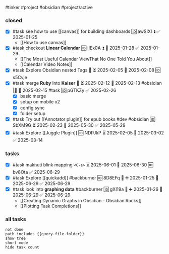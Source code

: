 #tinker #project #obsidian #project/active 

### closed

- [x] #task see how to use [[canvas]] for building dashboards 🆔 awSIXI ⏫ ✅ 2025-01-25
	- [[How to use canvas]]
- [x] #task checkout **Linear Calendar** 🆔 IIEx0A ⏫ 📅 2025-01-28 ✅ 2025-01-29
	- [[The Most Useful Calendar ViewThat No One Told You About]]
	- [[Calendar Video Notes]]
- [x] #task Explore Obsidian nested Tags 🔼 ⏳ 2025-02-05 📅 2025-02-08 🆔 s5Cvje
- [x] #task merge **Ruby** Into **Kaiser** **🔼** ⏳ 2025-02-12 📅 2025-02-13 #obsidian |🔼 📅 2025-02-15 #task 🆔 pGTKZy ✅ 2025-02-26
	- [x] basic merge
	- [x] setup on mobile x2
	- [x] config sync
	- [x] folder setup
- [x] #task Try out [[Annotator plugin]] for epub books #dev #obsidian 🆔 SbXM9G ⏳ 2025-02-23 📅 2025-05-30 ✅ 2025-05-29
- [x] #task Explore [[Juggle Plugin]] 🆔 NDPJkP ⏳ 2025-02-05 📅 2025-03-02 ✅ 2025-03-14

### tasks

- [x] #task maknuti blink mapping `<C-e>` ⏳ 2025-06-01 📅 2025-06-30 🆔 bv8Ota ✅ 2025-06-29
- [x] #task Explore [[quickadd]] #backburner 🆔 8D8EFq 🔼 ➕ 2025-01-25 📅 2025-06-29 ✅ 2025-06-29
- [x] #task look into **graphing data** #backburner 🆔 gXl19a 🔼 ➕ 2025-01-26 📅 2025-06-29 ✅ 2025-06-29
	- [[Creating Dynamic Graphs in Obsidian - Obsidian Rocks]]
	- [[Plotting Task Completions]]

### all tasks
```tasks
not done
path includes {{query.file.folder}}
show tree
short mode
hide task count
```